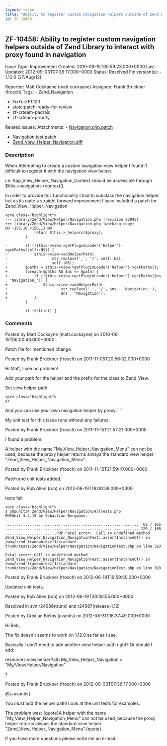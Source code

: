 ```yaml
---
layout: issue
title: "Ability to register custom navigation helpers outside of Zend Library to interact with proxy found in navigation"
id: ZF-10458
---
```


ZF-10458: Ability to register custom navigation helpers outside of Zend Library to interact with proxy found in navigation
--------------------------------------------------------------------------------------------------------------------------

 Issue Type: Improvement Created: 2010-09-15T05:59:23.000+0000 Last Updated: 2012-09-03T07:36:17.000+0000 Status: Resolved Fix version(s): - 1.12.0 (27/Aug/12)
 
 Reporter:  Matt Cockayne (matt.cockayne)  Assignee:  Frank Brückner (frosch)  Tags: - Zend\_Navigation
- FixForZF1.12.1
- state:patch-ready-for-review
- zf-crteam-padraic
- zf-crteam-priority
 
 Related issues: 
 Attachments: - [Navigation.php.patch](/issues/secure/attachment/14742/Navigation.php.patch)
- [Navigation.test.patch](/issues/secure/attachment/15139/Navigation.test.patch)
- [Zend\_View\_Helper\_Navigation.diff](/issues/secure/attachment/13309/Zend_View_Helper_Navigation.diff)
 
### Description

When Attempting to create a custom navigation view helper I found if difficult to register it with the navigation view helper.

i.e. App\_View\_Helper\_Navigation\_Context should be accessible through $this->navigation->context()

In order to provide this functionality I had to subclass the navigation helper but as its quite a straight forward improvement I have included a patch for Zend\_View\_Helper\_Navigation

 
    <pre class="highlight">
    --- library/Zend/View/Helper/Navigation.php (revision 22945)
    +++ library/Zend/View/Helper/Navigation.php (working copy)
    @@ -156,10 +156,13 @@
                 return $this->_helpers[$proxy];
             }
     
    -        if (!$this->view->getPluginLoader('helper')->getPaths(self::NS)) {
    -            $this->view->addHelperPath(
    -                    str_replace('_', '/', self::NS),
    -                    self::NS);
    +        $paths = $this->view->getPluginLoader('helper')->getPaths();
    +        foreach($paths AS $ns => $path) {
    +            if (!$this->view->getPluginLoader('helper')->getPaths($ns . 'Navigation_')) {
    +                $this->view->addHelperPath(
    +                        str_replace('_', '/', $ns . 'Navigation_'),
    +                        $ns . 'Navigation');
    +            }
             }
     
             if ($strict) {


 

 

### Comments

Posted by Matt Cockayne (matt.cockayne) on 2010-09-15T06:00:40.000+0000

Patch file for mentioned change

 

 

Posted by Frank Brückner (frosch) on 2011-11-05T20:56:32.000+0000

Hi Matt, I see no problem!

Add your path for the helper and the prefix for the class to Zend\_View.

Set view helper path:

 
    <pre class="highlight">
    or


And you can use your own navigation helper by proxy: ```

My unit test for this issue runs without any failures.

 

 

Posted by Frank Brückner (frosch) on 2011-11-15T21:57:21.000+0000

I found a problem:

A helper with the name "My\_View\_Helper\_Navigation\_Menu" can not be used, because the proxy helper returns always the standard view helper "Zend\_View\_Helper\_Navigation\_Menu".

 

 

Posted by Frank Brückner (frosch) on 2011-11-15T21:59:47.000+0000

Patch and unit tests added.

 

 

Posted by Rob Allen (rob) on 2012-06-19T19:00:38.000+0000

tests fail:

 
    <pre class="highlight">
    $ phpunit34 Zend/View/Helper/Navigation/AllTests.php 
    PHPUnit 3.4.15 by Sebastian Bergmann.
    
    ............................................................  60 / 165
    ............................................................ 120 / 165
    .......................PHP Fatal error:  Call to undefined method Zend_View_Helper_Navigation_NavigationTest::assertInstanceOf() in /www/zend-framework/zf1/standard-trunk/tests/Zend/View/Helper/Navigation/NavigationTest.php on line 393
    
    Fatal error: Call to undefined method Zend_View_Helper_Navigation_NavigationTest::assertInstanceOf() in /www/zend-framework/zf1/standard-trunk/tests/Zend/View/Helper/Navigation/NavigationTest.php on line 393


 

 

Posted by Frank Brückner (frosch) on 2012-06-19T19:59:50.000+0000

Updated unit tests.

 

 

Posted by Rob Allen (rob) on 2012-06-19T20:30:55.000+0000

Resolved in svn r24986(trunk) and r24987(release-1.12)

 

 

Posted by Cristian Bichis (avantis) on 2012-08-31T16:37:49.000+0000

Hi Rob,

The fix doesn't seems to work on 1.12.0 as far as I see.

Basically I don't need to add another view helper path right? Or should I add:

resources.view.helperPath.My\_View\_Helper\_Navigation = "My/View/Helper/Navigation"

?

 

 

Posted by Frank Brückner (frosch) on 2012-09-03T07:36:17.000+0000

@[~avantis]

You _must_ add the helper path! Look at the unit tests for examples.

The problem was: {quote}A helper with the name "My\_View\_Helper\_Navigation\_Menu" can not be used, because the proxy helper returns always the standard view helper "Zend\_View\_Helper\_Navigation\_Menu".{quote}

If you have more questions please write me an e-mail.

 

 